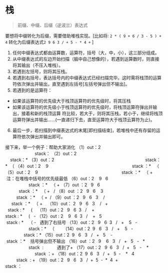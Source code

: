 # 栈

> 前缀、中缀、后缀（逆波兰）表达式

要想将中缀转化为后缀，需要借助堆栈实现。[比如将: `2 * ( 9 + 6 / 3 - 5 ) + 4` 转化为后缀表达式`2 9 6 3 / + 5 - * 4 +` ]

1. 任何中缀表达式都由运算数，运算符，括号（大，中，小），这三部分组成。
2. 从中缀表达式的左边开始扫描（脑中自己想像的），若遇到运算数时，则直接将其输出（不压入堆栈）。
3. 若遇到左括号，则将其压栈。
4. 若遇到右括号，表达括号内的中缀表达式已经扫描完毕。这时需将栈顶的运算符依次弹出并输出，直至遇到左括号[左括号弹出但不输出]。
5. 若遇到的是运算符：

- 如果该运算符的优先级大于栈顶运算符的优先级时，将其压栈
- 如果该运算符的优先级小于栈顶运算符的优先级时，将栈顶运算符弹出并输出，接着和新的栈顶运算 符比较，若大于，则将其压栈，若小于，继续将栈顶运算符弹出并输出......(一直递归下去，直至运算符大于栈顶云算符为止)。

6. 最后一步，若扫描到中缀表达式的末尾[即扫描结束]，若堆栈中还有存留的运算符依次弹出并输出即可。

接下来，举一个例子：帮助大家消化
（1）out：2                                                                          stack：
（2）out：2                                                                          stack：*
（3）out：2                                                                          stack： *  （
（4）out：2    9                                                                    stack ：*   （
（5）out：2    9                                                                    stack ：*   （ +     注：在堆栈中括号的优先级最低
（6）out：2    9   6                                                               stack ：*   （ +
（7）out ：2   9   6                                                               stack ：*   （ +   /
（8）out ：2   9   6    3                                                         stack ：*   （ +  /
（9）out ：2   9   6   3    /                                                     stack ：*   （ +   
（10）out： 2   9   6   3    /   +                                              stack : *     (   
（11）out：2   9   6  3   /    +                                                stack : *     (   -
（12）out : 2    9   6  3   /    +   5                                           stack : *    （ -   遇到了右括号
（13）out：2   9   6  3   /   +    5   -                                       stack：*   （      
（14）out：2  9   6   3   /   +    5   -                                       stack：*
（15）out：2  9   6   3   /   +   5    -                                       stack ：*    括号弹出但不输出
（16）out ：2   9    6   3   /   +   5   -   *                                 stack  :           遇到了+
（17）out：2   9  6   3   /  +   5   -    *                                    stack ：+
（18）out：2  9  6   3   /  +   5  -    *   4                                 stack  : +
（19）out：2   9   6   3   /  +  5  -  *  4  +                              stack ：      
